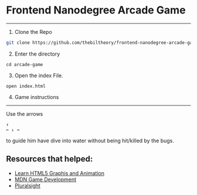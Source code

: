 # Frontend Nanodegree Arcade Game
---

1. Clone the Repo
```bash
git clone https://github.com/thebiltheory/frontend-nanodegree-arcade-game.git arcade-game
```
2. Enter the directory
```
cd arcade-game
```
3. Open the index File.
```
open index.html
```

4. Game instructions
---
Use the arrows
```
↑
← ↓ →
```
to guide him have dive into water without being hit/killed by the bugs.   


Resources that helped:
---
* [Learn HTML5 Graphis and Animation](https://egghead.io/lessons/javascript-introduction-to-html-canvas-element?course=learn-html5-graphics-and-animation)
* [MDN Game Development](https://developer.mozilla.org/en-US/docs/Games)
* [Pluralsight](pluralsight.com)
